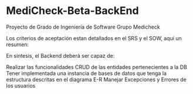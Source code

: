 # MediCheck-Beta-BackEnd
Proyecto de Grado de Ingeniería de Software Grupo Medicheck 

Los criterios de aceptación estan detallados en el SRS y el SOW, aquí un resumen:

En síntesis, el Backend deberá ser capaz de:

Realizar las funcionalidades CRUD de las entidades pertenecientes a la DB
Tener implementada una instancia de bases de datos que tenga la estructura descritas en el diagrama E-R
Manejar Excepciones y Errores de los usuarios
